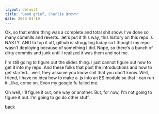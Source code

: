 ```yaml
---
layout: default
title: "Good grief, Charlie Brown"
date: 2023-01-19
---
```


Ok, so that entire thing was a complete and total shit show.  I've done so many commits and reverts...let's put it this way, this history on this repo is NASTY.  AND to top it off, github is struggling today so I thought my repo wasn't deploying because of something I did.  Nope, so there's a bunch of dirty commits and junk until I realized it was them and not me.

I'm still going to figure out the slides thing.  I just cannot figure out how to get it into my repo.  And these folks that post the introductions and how to get started....well, they assume you know shit that you don't know.  Well, friend, I have no idea how to make a .js into an ES module so that I can run it...like, come on.  Even my google fu failed me.  

Oh well, I'll figure it out, one way or another.  But, for now, I'm not going to figure it out.  I'm going to go do other stuff.


[back](/index#)